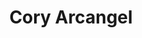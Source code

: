 ---
ee_id: '2148'
site: '1'
type: '2'
long_id: 2005-032 Cory Arcangel (Monograph)
url: 2006-032-cory-arcangel-monograph
title: 'Cory Arcangel '
year: '2006'
medium:
commission:
dims: 9.25 x 6.5 x 0.35 inches
pitch:
ps:
live_url:
related:
youtube:
imgs: 2005-032-migros-monograph-full-database-ih.jpg
subheading: "(Monograph)"
display_year: '2006'
download:
add_credit:
add_credits:
related_code:
layout: things-i-made
---